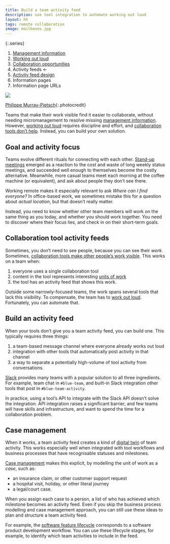 ```yaml
---
title: Build a team activity feed
description: use tool integration to automate working out loud
layout: hh
tags: remote collaboration
image: mailboxes.jpg
---
```


{:.series}
1. [Management information](management-information)
2. [Working out loud](work-out-loud)
3. [Collaboration opportunities](collaboration-opportunities)
4. Activity feeds ←
5. [Activity feed design](activity-feed-design)
6. Information pages
7. Information page URLs

![](mailboxes.jpg)

[Philippe Murray-Pietsch](https://unsplash.com/photos/xiqCrk6LvTg){:.photocredit}

Teams that make their work visible find it easier to collaborate,
without needing micromanagement to resolve missing
[management information](management-information).
However, [working out loud](work-out-loud) requires discipline and effort,
and [collaboration tools don’t help](collaboration-opportunities).
Instead, you can build your own solution.

## Goal and activity focus

Teams evolve different rituals for connecting with each other.
[Stand-up meetings](https://en.wikipedia.org/wiki/Stand-up_meeting)
emerged as a reaction to the cost and waste of long weekly status meetings,
and succeeded well enough to themselves become the costly alternative.
Meanwhile, more casual teams meet each morning at the coffee machine (or equivalent),
and ask about people they don’t see there.

Working remote makes it especially relevant to ask _Where can I find everyone?_
In office-based work, we sometimes mistake this for a question about _actual location_,
but that doesn’t really matter.

Instead, you need to know whether other team members will work on the same thing as you today,
and whether you should work together.
You need to discover where their focus lies, and check in on their short-term goals.

## Collaboration tool activity feeds

Sometimes, you don’t need to see people, because you can see their _work_.
Sometimes, [collaboration tools make other people’s work visible](collaboration-opportunities).
This works on a team when:

1. everyone uses a single collaboration tool
2. content in the tool represents interesting [units of work](units-of-work)
3. the tool has an activity feed that shows this work.

Outside some narrowly-focused teams, the work spans several tools that lack this visibility.
To compensate, the team has to [work out loud](work-out-loud).
Fortunately, you can automate that.

## Build an activity feed

When your tools don’t give you a team activity feed, you can build one.
This typically requires three things:

1. a team-based message channel where everyone already works out loud
2. integration with other tools that automatically post activity in that channel
3. a way to separate a potentially high-volume of tool activity from conversations.

[Slack](https://en.wikipedia.org/wiki/Slack_(software))
provides many teams with a popular solution to all three ingredients.
For example, team chat in `#blue-team`,
and built-in Slack integration other tools that post in `#blue-team-activity`.

In practice, using a tool’s API to integrate with the Slack API doesn’t solve the integration.
API integration raises a significant barrier, and few teams will have skills and infrastructure,
and want to spend the time for a collaboration problem.

## Case management

When it works, a team activity feed creates a kind of
[digital twin](https://en.wikipedia.org/wiki/Digital_twin) of team activity.
This works especially well when integrated with tool workflows and business processes
that have recognisable statuses and milestones.

[Case management](https://en.wikipedia.org/wiki/Advanced_case_management)
makes this explicit, by modelling the unit of work as a _case_, such as:

* an insurance claim, or other customer support request
* a hospital visit, holiday, or other literal journey
* a legal/court case.

When you assign each case to a person, a list of who has achieved which milestone becomes an activity feed.
Even if you skip the business process modelling and case management approach,
you can still use these ideas to plan and structure a team activity feed.

For example, the [software feature lifecycle](feature-lifecycle)
corresponds to a software product development workflow.
You can use these lifecycle stages, for example,
to identify which team activities to include in the feed.
